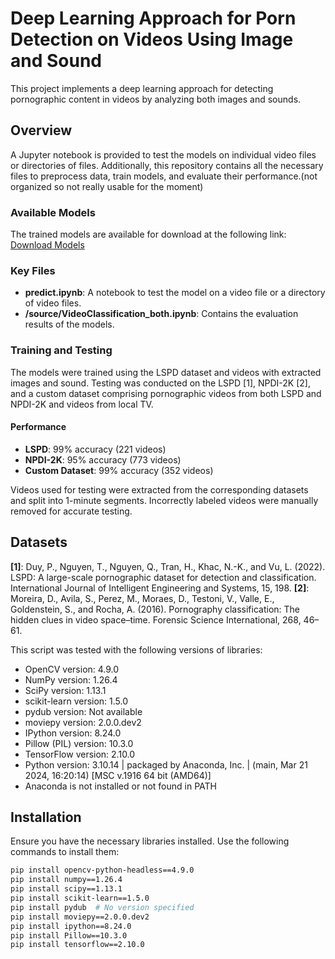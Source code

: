 # Deep Learning Approach for Porn Detection on Videos Using Image and Sound

This project implements a deep learning approach for detecting pornographic content in videos by analyzing both images and sounds.

## Overview

A Jupyter notebook is provided to test the models on individual video files or directories of files. Additionally, this repository contains all the necessary files to preprocess data, train models, and evaluate their performance.(not organized so not really usable for the moment)
### Available Models

The trained models are available for download at the following link:
[Download Models](https://drive.google.com/drive/folders/1CEwlOINEgbiC2PGFgF5fpSExXv9BONcw?usp=sharing)

### Key Files

- **predict.ipynb**: A notebook to test the model on a video file or a directory of video files.
- **/source/VideoClassification_both.ipynb**: Contains the evaluation results of the models.

### Training and Testing

The models were trained using the LSPD dataset and videos with extracted images and sound. Testing was conducted on the LSPD [1], NPDI-2K [2], and a custom dataset comprising pornographic videos from both LSPD and NPDI-2K and videos from local TV.

#### Performance

- **LSPD**: 99% accuracy (221 videos)
- **NPDI-2K**: 95% accuracy (773 videos)
- **Custom Dataset**: 99% accuracy (352 videos)

Videos used for testing were extracted from the corresponding datasets and split into 1-minute segments. Incorrectly labeled videos were manually removed for accurate testing.




## Datasets
**[1]**: Duy, P., Nguyen, T., Nguyen, Q., Tran, H., Khac, N.-K., and Vu, L. (2022). LSPD: A large-scale pornographic dataset for detection and classification. International Journal of Intelligent Engineering and Systems, 15, 198.
**[2]**: Moreira, D., Avila, S., Perez, M., Moraes, D., Testoni, V., Valle, E., Goldenstein, S., and Rocha, A. (2016). Pornography classification: The hidden clues in video space–time. Forensic Science International, 268, 46–61.




This script was tested with the following versions of libraries:

- OpenCV version: 4.9.0
- NumPy version: 1.26.4
- SciPy version: 1.13.1
- scikit-learn version: 1.5.0
- pydub version: Not available
- moviepy version: 2.0.0.dev2
- IPython version: 8.24.0
- Pillow (PIL) version: 10.3.0
- TensorFlow version: 2.10.0
- Python version: 3.10.14 | packaged by Anaconda, Inc. | (main, Mar 21 2024, 16:20:14) [MSC v.1916 64 bit (AMD64)]
- Anaconda is not installed or not found in PATH

## Installation

Ensure you have the necessary libraries installed. Use the following commands to install them:

```bash
pip install opencv-python-headless==4.9.0
pip install numpy==1.26.4
pip install scipy==1.13.1
pip install scikit-learn==1.5.0
pip install pydub  # No version specified
pip install moviepy==2.0.0.dev2
pip install ipython==8.24.0
pip install Pillow==10.3.0
pip install tensorflow==2.10.0
